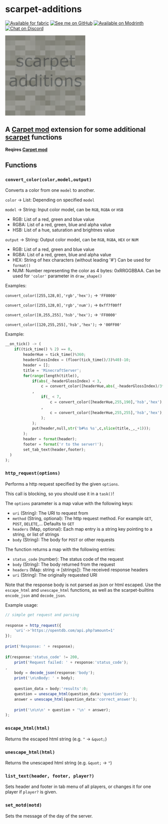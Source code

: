 # scarpet-additions

[<img alt="Available for fabric" height="56" src="https://cdn.jsdelivr.net/npm/@intergrav/devins-badges@2.8.0/assets/cozy/supported/fabric_vector.svg">](https://fabricmc.net/)
[<img alt="See me on GitHub" height="56" src="https://cdn.jsdelivr.net/npm/@intergrav/devins-badges@2.8.0/assets/cozy/social/github-singular_vector.svg">](https://github.com/replaceitem)
[<img alt="Available on Modrinth" height="56" src="https://cdn.jsdelivr.net/npm/@intergrav/devins-badges@2.8.0/assets/cozy/available/modrinth_vector.svg">](https://modrinth.com/mod/scarpet-additions)
[<img alt="Chat on Discord" height="56" src="https://cdn.jsdelivr.net/npm/@intergrav/devins-badges@2.8.0/assets/cozy/social/discord-singular_vector.svg">](https://discord.gg/etTDQAVSgt)

![scarpet-additions](https://raw.githubusercontent.com/replaceitem/scarpet-additions/master/src/main/resources/assets/scarpet-additions/icon.png)

## A [Carpet mod](https://modrinth.com/mod/carpet) extension for some additional [scarpet](https://github.com/gnembon/fabric-carpet/wiki/Scarpet) functions

**Reqires [Carpet mod](https://modrinth.com/mod/carpet)**

## Functions

### `convert_color(color,model,output)`

Converts a color from one `model` to another.

`color` -> List: Depending on specified `model`

`model` -> String: Input color model, can be `RGB`, `RGBA` or `HSB`

* RGB: List of a red, green and blue value
* RGBA: List of a red, green, blue and alpha value
* HSB: List of a hue, saturation and brightnes value

`output` -> String: Output color model, can be `RGB`, `RGBA`, `HEX` or `NUM`

* RGB: List of a red, green and blue value
* RGBA: List of a red, green, blue and alpha value
* HEX: String of hex characters (without leading '#') Can be used for `format()`
* NUM: Number representing the color as 4 bytes: 0xRRGGBBAA. Can be used for `'color'` parameter in `draw_shape()`

Examples:

`convert_color([255,128,0],'rgb','hex');` -> `'FF8000'`

`convert_color([255,128,0],'rgb','num');` -> `0xff7f00ff`

`convert_color([0,255,255],'hsb','hex');` -> `'FF0000'`

`convert_color([120,255,255],'hsb','hex');` -> `'00FF00'`

Example:

```py
__on_tick() -> (
    if((tick_time() % 2) == 0,
        headerHue = tick_time()%360;
        headerGlossIndex = (floor(tick_time()/3)%40)-10;
        header = [];
        title = 'MinecraftServer';
        for(range(length(title)),
            if(abs(_-headerGlossIndex) < 3,
                c = convert_color([headerHue,abs(_-headerGlossIndex)/3*255,255],'hsb','hex');
            ,
                if(_ < 7,
                    c = convert_color([headerHue,255,190],'hsb','hex');
                ,
                    c = convert_color([headerHue,255,255],'hsb','hex');
                );
            );
            put(header,null,str('b#%s %s',c,slice(title,_,_+1)));
        );
        header = format(header);
        footer = format('r to the server!');
        set_tab_text(header,footer);
  )
);
```

### `http_request(options)`

Performs a http request specified by the given `options`.

This call is blocking, so you should use it in a `task()`!

The `options` parameter is a map value with the following keys:

* `uri` (String): The URI to request from
* `method` (String, optional): The http request method. For example `GET`, `POST`, `DELETE`,... Defaults to `GET`
* `headers` (Map, optional): Each map entry is a string key pointing to a string, or list of strings
* `body` (String): The body for `POST` or other requests

The function returns a map with the following entries:

* `status_code` (number): The status code of the request
* `body` (String): The body returned from the request
* `headers` (Map: string -> [strings]): The received response headers
* `uri` (String): The originally requested URI

Note that the response body is not parsed as json or html escaped.
Use the `escape_html` and `unescape_html` functions,
as well as the scarpet-builtins `encode_json` and `decode_json`.


Example usage:

```js
// simple get request and parsing

response = http_request({
    'uri'->'https://opentdb.com/api.php?amount=1'
});

print('Response: ' + response);

if(response:'status_code' != 200,
    print('Request failed: ' + response:'status_code');
,
    body = decode_json(response:'body');
    print('\n\nBody: ' + body);

    question_data = body:'results':0;
    question = unescape_html(question_data:'question');
    answer = unescape_html(question_data:'correct_answer');

    print('\n\n\n' + question + '\n' + answer);
);
```

### `escape_html(html)`

Returns the escaped html string (e.g. `"` -> `&quot;`)

### `unescape_html(html)`

Returns the unescaped html string (e.g. `&quot;` -> `"`)

### `list_text(header, footer, player?)`

Sets header and footer in tab menu of all players, or changes it for one player if `player?` is given.

### `set_motd(motd)`

Sets the message of the day of the server.
